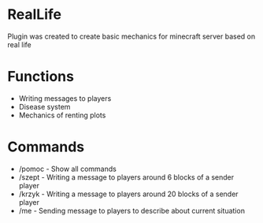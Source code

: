 # RealLife 
Plugin was created to create basic mechanics for minecraft server based on real life

# Functions
- Writing messages to players
- Disease system
- Mechanics of renting plots

# Commands

- /pomoc - Show all commands
- /szept <message> - Writing a message to players around 6 blocks of a sender player 
- /krzyk <message> - Writing a message to players around 20 blocks of a sender player 
- /me <message> - Sending message to players to describe about current situation
